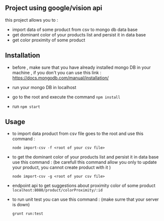 ## Project using google/vision api

this project allows you to :

- import data of some product from csv to mongo db data base
- get dominant color of your products list and persist it in data base
- get color proximity of some product

## Installation

- before , make sure that you have already installed mongo DB in your machine , if you don't you can use this link :
  https://docs.mongodb.com/manual/installation/

- run your mongo DB in localhost
- go to the root and execute the command `npm install`
- run `npm start`

## Usage

- to import data product from csv file goes to the root and use this command :

  `node import-csv -f <root of your csv file>`

- to get the dominant color of your products list and persist it in data base use this command :
  (be carefull this command allow you only to update your product, you cannot create product with it )

  `node import-csv -g <root of your csv file>`

- endpoint api to get suggestions about proximity color of some product
  `localhost:8080/product/colorProximity/:id`

- to run unit test you can use this command :
  (make surre that your server is down)

  `grunt run:test`
